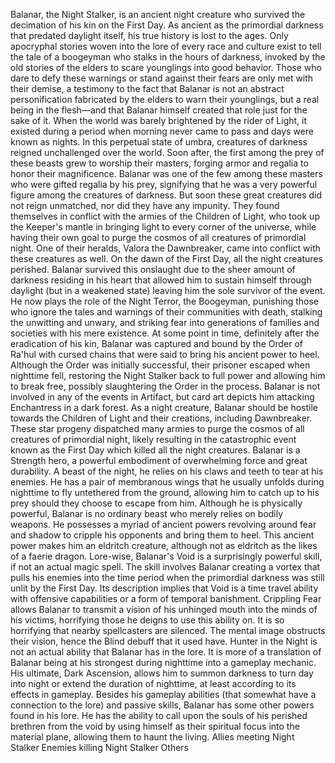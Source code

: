 



Balanar, the Night Stalker, is an ancient night creature who survived the decimation of his kin on the First Day. As ancient as the primordial darkness that predated daylight itself, his true history is lost to the ages. Only apocryphal stories woven into the lore of every race and culture exist to tell the tale of a boogeyman who stalks in the hours of darkness, invoked by the old stories of the elders to scare younglings into good behavior.
Those who dare to defy these warnings or stand against their fears are only met with their demise, a testimony to the fact that Balanar is not an abstract personification fabricated by the elders to warn their younglings, but a real being in the flesh—and that Balanar himself created that role just for the sake of it.
When the world was barely brightened by the rider of Light, it existed during a period when morning never came to pass and days were known as nights. In this perpetual state of umbra, creatures of darkness reigned unchallenged over the world. Soon after, the first among the prey of these beasts grew to worship their masters, forging armor and regalia to honor their magnificence. Balanar was one of the few among these masters who were gifted regalia by his prey, signifying that he was a very powerful figure among the creatures of darkness.
But soon these great creatures did not reign unmatched, nor did they have any impunity. They found themselves in conflict with the armies of the Children of Light, who took up the Keeper's mantle in bringing light to every corner of the universe, while having their own goal to purge the cosmos of all creatures of primordial night. One of their heralds, Valora the Dawnbreaker, came into conflict with these creatures as well.
On the dawn of the First Day, all the night creatures perished. Balanar survived this onslaught due to the sheer amount of darkness residing in his heart that allowed him to sustain himself through daylight (but in a weakened state) leaving him the sole survivor of the event. He now plays the role of the Night Terror, the Boogeyman, punishing those who ignore the tales and warnings of their communities with death, stalking the unwitting and unwary, and striking fear into generations of families and societies with his mere existence.
At some point in time, definitely after the eradication of his kin, Balanar was captured and bound by the Order of Ra'hul with cursed chains that were said to bring his ancient power to heel. Although the Order was initially successful, their prisoner escaped when nighttime fell, restoring the Night Stalker back to full power and allowing him to break free, possibly slaughtering the Order in the process.
Balanar is not involved in any of the events in Artifact, but card art depicts him attacking Enchantress in a dark forest.
As a night creature, Balanar should be hostile towards the Children of Light and their creations, including  Dawnbreaker. These star progeny dispatched many armies to purge the cosmos of all creatures of primordial night, likely resulting in the catastrophic event known as the First Day which killed all the night creatures.
Balanar is a Strength hero, a powerful embodiment of overwhelming force and great durability. A beast of the night, he relies on his claws and teeth to tear at his enemies. He has a pair of membranous wings that he usually unfolds during nighttime to fly untethered from the ground, allowing him to catch up to his prey should they choose to escape from him.
Although he is physically powerful, Balanar is no ordinary beast who merely relies on bodily weapons. He possesses a myriad of ancient powers revolving around fear and shadow to cripple his opponents and bring them to heel. This ancient power makes him an eldritch creature, although not as eldritch as the likes of a faerie dragon.
Lore-wise, Balanar's  Void is a surprisingly powerful skill, if not an actual magic spell. The skill involves Balanar creating a vortex that pulls his enemies into the time period when the primordial darkness was still unlit by the First Day. Its description implies that Void is a time travel ability with offensive capabilities or a form of temporal banishment.
Crippling Fear allows Balanar to transmit a vision of his unhinged mouth into the minds of his victims, horrifying those he deigns to use this ability on. It is so horrifying that nearby spellcasters are silenced. The mental image obstructs their vision, hence the Blind debuff that it used have.
Hunter in the Night is not an actual ability that Balanar has in the lore. It is more of a translation of Balanar being at his strongest during nighttime into a gameplay mechanic.
His ultimate,  Dark Ascension, allows him to summon darkness to turn day into night or extend the duration of nighttime, at least according to its effects in gameplay.
Besides his gameplay abilities (that somewhat have a connection to the lore) and passive skills, Balanar has some other powers found in his lore. He has the ability to call upon the souls of his perished brethren from the void by using himself as their spiritual focus into the material plane, allowing them to haunt the living.
Allies meeting Night Stalker
Enemies killing Night Stalker
Others
